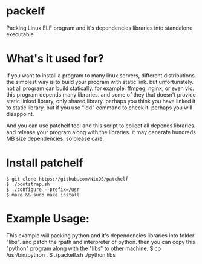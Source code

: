 # packelf
Packing Linux ELF program and it's dependencies libraries into standalone executable

# What's it used for?
If you want to install a program to many linux servers, different distributions.
the simplest way is to build your program with static link. but unfortunately.
not all program can build statically. for example: ffmpeg, nginx, or even vlc.
this program depends many libraries. and some of they that doesn't provide
static linked library, only shared library. perhaps you think you have linked
it to static library. but if you use "ldd" command to check it. perhaps you
will disappoint.

And you can use patchelf tool and this script to collect all depends libraries.
and release your program along with the libraries. it may generate hundreds MB
size dependencies. so please care.

# Install patchelf
    $ git clone https://github.com/NixOS/patchelf
    $ ./bootstrap.sh
    $ ./configure --prefix=/usr
    $ make && sudo make install


# Example Usage:
This example will packing python and it's dependencies libraries into folder
"libs". and patch the rpath and interpreter of python. then you can copy this
"python" program along with the "libs" to other machine.
    $ cp /usr/bin/python .
    $ ./packelf.sh ./python libs

